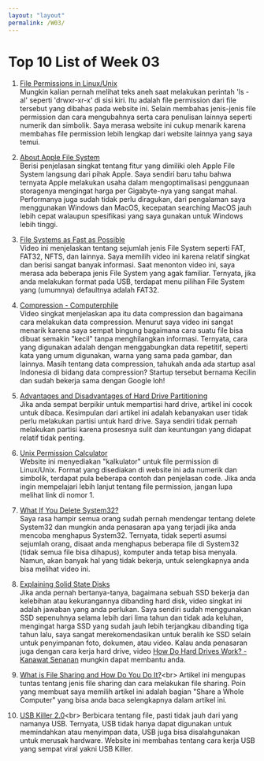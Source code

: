 ```yaml
---
layout: "layout"
permalink: /W03/
---
```


# Top 10 List of Week 03

1. [File Permissions in Linux/Unix](https://www.guru99.com/file-permissions.html)<br>
Mungkin kalian pernah melihat teks aneh saat melakukan perintah 'ls -al' seperti 'drwxr-xr-x' di sisi kiri.
Itu adalah file permission dari file tersebut yang dibahas pada website ini.
Selain membahas jenis-jenis file permission dan cara mengubahnya serta cara penulisan lainnya seperti numerik dan simbolik.
Saya merasa website ini cukup menarik karena membahas file permission lebih lengkap dari website lainnya yang saya temui.

2. [About Apple File System](https://developer.apple.com/documentation/foundation/file_system/about_apple_file_system)<br>
Berisi penjelasan singkat tentang fitur yang dimiliki oleh Apple File System langsung dari pihak Apple.
Saya sendiri baru tahu bahwa ternyata Apple melakukan usaha dalam mengoptimalisasi penggunaan storagenya mengingat harga per Gigabyte-nya yang sangat mahal.
Performanya juga sudah tidak perlu diragukan, dari pengalaman saya menggunakan Windows dan MacOS, kecepatan searching MacOS jauh lebih cepat walaupun spesifikasi yang saya gunakan untuk Windows lebih tinggi.

3. [File Systems as Fast as Possible](https://www.youtube.com/watch?v=BV0-EPUYuQc)<br>
Video ini menjelaskan tentang sejumlah jenis File System seperti FAT, FAT32, NFTS, dan lainnya.
Saya memilih video ini karena relatif singkat dan berisi sangat banyak informasi.
Saat menonton video ini, saya merasa ada beberapa jenis File System yang agak familiar.
Ternyata, jika anda melakukan format pada USB, terdapat menu pilihan File System yang (umumnya) defaultnya adalah FAT32.

4. [Compression - Computerphile](https://www.youtube.com/watch?v=Lto-ajuqW3w)<br>
Video singkat menjelaskan apa itu data compression dan bagaimana cara melakukan data compression.
Menurut saya video ini sangat menarik karena saya sempat bingung bagaimana cara suatu file bisa dibuat semakin "kecil" tanpa menghilangkan informasi.
Ternyata, cara yang digunakan adalah dengan menggabungkan data repetitif, seperti kata yang umum digunakan, warna yang sama pada gambar, dan lainnya.
Masih tentang data compression, tahukah anda ada startup asal Indonesia di bidang data compression? Startup tersebut bernama Kecilin dan sudah bekerja sama dengan Google loh!

5. [Advantages and Disadvantages of Hard Drive Partitioning](https://tipsmake.com/advantages-and-disadvantages-of-hard-drive-partitioning)<br>
Jika anda sempat berpikir untuk mempartisi hard drive, artikel ini cocok untuk dibaca.
Kesimpulan dari artikel ini adalah kebanyakan user tidak perlu melakukan partisi untuk hard drive.
Saya sendiri tidak pernah melakukan partisi karena prosesnya sulit dan keuntungan yang didapat relatif tidak penting.

6. [Unix Permission Calculator](http://permissions-calculator.org/)<br>
Website ini menyediakan "kalkulator" untuk file permission di Linux/Unix.
Format yang disediakan di website ini ada numerik dan simbolik, terdapat pula beberapa contoh dan penjelasan code.
Jika anda ingin mempelajari lebih lanjut tentang file permission, jangan lupa melihat link di nomor 1.

7. [What If You Delete System32?](https://www.youtube.com/watch?v=BBWT2CqEsO0)<br>
Saya rasa hampir semua orang sudah pernah mendengar tentang delete System32 dan mungkin anda penasaran apa yang terjadi jika anda mencoba menghapus System32.
Ternyata, tidak seperti asumsi sejumlah orang, disaat anda menghapus beberapa file di System32 (tidak semua file bisa dihapus), komputer anda tetap bisa menyala.
Namun, akan banyak hal yang tidak bekerja, untuk selengkapnya anda bisa melihat video ini.

8. [Explaining Solid State Disks](https://www.youtube.com/watch?v=viac3j6MeII)<br>
Jika anda pernah bertanya-tanya, bagaimana sebuah SSD bekerja dan kelebihan atau kekurangannya dibanding hard disk, video singkat ini adalah jawaban yang anda perlukan.
Saya sendiri sudah menggunakan SSD sepenuhnya selama lebih dari lima tahun dan tidak ada keluhan, mengingat harga SSD yang sudah jauh lebih terjangkau dibanding tiga tahun lalu, saya sangat merekomendasikan untuk beralih ke SSD selain untuk penyimpanan foto, dokumen, atau video.
Kalau anda penasaran juga dengan cara kerja hard drive, video [How Do Hard Drives Work? - Kanawat Senanan](https://www.youtube.com/watch?v=wteUW2sL7bc&t=128s) mungkin dapat membantu anda.

9. [What is File Sharing and How Do You Do It?](https://www.lifewire.com/file-sharing-on-computer-networks-817371#:~:text=When%20a%20file%20is%20shared%20between%20two%20computers%20over%20a,device%2C%20with%20no%20servers%20involved.)<br>
Artikel ini mengupas tuntas tentang jenis file sharing dan cara melakukan file sharing.
Poin yang membuat saya memilih artikel ini adalah bagian "Share a Whole Computer" yang bisa anda baca selengkapnya dalam artikel ini.

10. [USB Killer 2.0](https://www.tomshardware.com/news/usb-killer-2.0-power-surge-attack,32669.html#:~:text=When%20plugged%20into%20a%20USB,lines%20of%20the%20host%20device.&text=This%20technique%20allows%20the%20USB,that%20has%20a%20USB%20port.)<br>
Berbicara tentang file, pasti tidak jauh dari yang namanya USB.
Ternyata, USB tidak hanya dapat digunakan untuk memindahkan atau menyimpan data, USB juga bisa disalahgunakan untuk merusak hardware.
Website ini membahas tentang cara kerja USB yang sempat viral yakni USB Killer.

